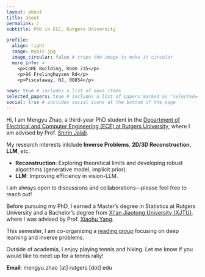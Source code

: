 ```yaml
---
layout: about
title: about
permalink: /
subtitle: PhD in ECE, Rutgers University

profile:
  align: right
  image: mypic.jpg
  image_circular: false # crops the image to make it circular
  more_info: >
    <p>CoRE Building, Room 735</p>
    <p>96 Frelinghuysen Rd</p>
    <p>Piscataway, NJ, 08854</p>

news: true # includes a list of news items
selected_papers: true # includes a list of papers marked as "selected={true}"
social: true # includes social icons at the bottom of the page
---
```



Hi, I am Mengyu Zhao, a third-year PhD student in the [Department of Electrical and Computer Engineering (ECE) at Rutgers University](https://www.ece.rutgers.edu/), where I am advised by Prof. [Shirin Jalali](https://sites.google.com/site/shirinjalali/home).

My research interests inlclude **Inverse Problems**, **2D/3D Reconstruction**, **LLM**, etc.  
- **Reconstruction**: Exploring theoretical limits and developing robust algorithms (generative model, implicit prior).  
- **LLM**: Improving efficiency in vision-LLM.

I am always open to discussions and collaborations—please feel free to reach out!

Before pursuing my PhD, I earned a Master’s degree in Statistics at Rutgers University and a Bachelor’s degree from [Xi'an Jiaotong University (XJTU)](http://en.xjtu.edu.cn/), where I was advised by Prof. [Xiaohu Yang](https://gr.xjtu.edu.cn/web/xiaohuyang).

This semester, I am co-organizing a [reading group](https://sites.google.com/view/readinggroupforinverseprob/about) focusing on deep learning and inverse problems.

Outside of academia, I enjoy playing tennis and hiking. Let me know if you would like to meet up for a tennis rally!

**Email**: mengyu.zhao [at] rutgers [dot] edu

